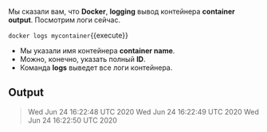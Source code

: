 Мы сказали вам, что **Docker**, **logging** вывод контейнера **container output**.
Посмотрим логи сейчас.

`docker logs mycontainer`{{execute}}

- Мы указали имя контейнера **container name**.
- Можно, конечно, указать полный **ID**.
- Команда **logs** выведет все логи контейнера.

## Output
> Wed Jun 24 16:22:48 UTC 2020
> Wed Jun 24 16:22:49 UTC 2020
> Wed Jun 24 16:22:50 UTC 2020


